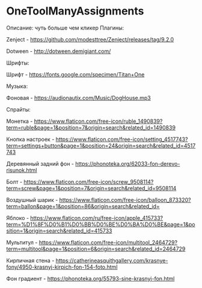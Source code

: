 # OneToolManyAssignments
Описание: чуть больше чем кликер
Плагины:

Zenject - https://github.com/modesttree/Zenject/releases/tag/9.2.0

Dotween - http://dotween.demigiant.com/

Шрифты:

Шрифт  - https://fonts.google.com/specimen/Titan+One

Музыка:

Фоновая - https://audionautix.com/Music/DogHouse.mp3

Спрайты:

Монетка  -  https://www.flaticon.com/free-icon/ruble_1490839?term=ruble&page=1&position=7&origin=search&related_id=1490839

Кнопка настроек - https://www.flaticon.com/free-icon/setting_4517743?term=settings+button&page=1&position=24&origin=search&related_id=4517743

Деревянный задний фон - https://phonoteka.org/62033-fon-derevo-risunok.html

Болт - https://www.flaticon.com/free-icon/screw_9508114?term=screw&page=1&position=7&origin=search&related_id=9508114

Воздушный шарик - https://www.flaticon.com/free-icon/balloon_873320?term=ballon&page=1&position=86&origin=search&related_id=

Яблоко - https://www.flaticon.com/ru/free-icon/apple_415733?term=%D1%8F%D0%B1%D0%BB%D0%BE%D0%BA%D0%BE&page=1&position=1&origin=search&related_id=415733

Мультитул - https://www.flaticon.com/free-icon/multitool_2464729?term=multitool&page=1&position=6&origin=search&related_id=2464729

Кирпичная стена - https://catherineasquithgallery.com/krasnye-fony/4950-krasnyj-kirpich-fon-154-foto.html

Фон градиент - https://phonoteka.org/55793-sine-krasnyj-fon.html

